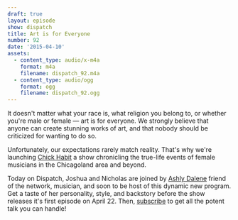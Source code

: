 ```yaml
---
draft: true
layout: episode
show: dispatch
title: Art is for Everyone
number: 92
date: '2015-04-10'
assets:
  - content_type: audio/x-m4a
    format: m4a
    filename: dispatch_92.m4a
  - content_type: audio/ogg
    format: ogg
    filename: dispatch_92.ogg
---
```

It doesn't matter what your race is, what religion you belong to, or whether you're male or female &mdash; art is for everyone. We strongly believe that anyone can create stunning works of art, and that nobody should be criticized for wanting to do so.

Unfortunately, our expectations rarely match reality. That's why we're launching [Chick Habit](http://machine.fm/chickhabit) a show chronicling the true-life events of female musicians in the Chicagoland area and beyond. 

Today on Dispatch, Joshua and Nicholas are joined by [Ashly Dalene](http://machine.fm/people/ashly-dalene) friend of the network, musician, and soon to be host of this dynamic new program. Get a taste of her personality, style, and backstory before the show releases it's first episode on April 22. Then, [subscribe](http://machine.fm/chickhabit) to get all the potent talk you can handle!